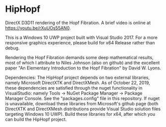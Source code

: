 # HipHopf
DirectX D3D11 rendering of the Hopf Fibration. A brief video is online at https://youtu.be/rXuUOs55AN0. 

This is a Windows 10 UWP project built with Visual Studio 2017. For a more responsive graphics experience, please build for x64 Release rather than debug. 

Rendering the Hopf Fibration demands some deep mathematical results, most of which I attribute to Niles Johnson (also on github) and the excellent paper "An Elementary Introduction to the Hopf Fibration" by David W. Lyons. 

Dependencies: The HipHopf project depends on two external libraries, namely Microsoft DirectXTK and DirectXMesh. As of October 22, 2019, these dependencies are satisfied through the nuget functionality in VisualStudio: namely Tools -> NuGet Package Manager -> Package Manager Console. See the "packages.config" file in this repository. If nuget is unavailable, download these libraries from Microsoft's github page (both DirectXTK and DirectXMesh distributions provide Visual Studio solution files targeting Windows 10 UWP). Build these libraries for x64, after which you can build the HipHopf project. 
